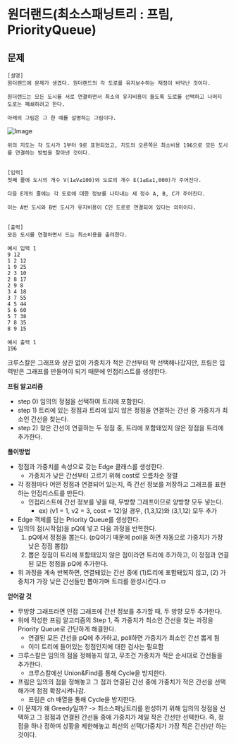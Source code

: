 # 원더랜드(최소스패닝트리 : 프림, PriorityQueue)

## 문제

```
[설명]
원더랜드에 문제가 생겼다. 원더랜드의 각 도로를 유지보수하는 재정이 바닥난 것이다.

원더랜드는 모든 도시를 서로 연결하면서 최소의 유지비용이 들도록 도로를 선택하고 나머지 도로는 폐쇄하려고 한다.

아래의 그림은 그 한 예를 설명하는 그림이다.
```
![Image](https://cote.inflearn.com/public/upload/7d06ee1336.jpg)
```
위의 지도는 각 도시가 1부터 9로 표현되었고, 지도의 오른쪽은 최소비용 196으로 모든 도시를 연결하는 방법을 찾아낸 것이다.


[입력]
첫째 줄에 도시의 개수 V(1≤V≤100)와 도로의 개수 E(1≤E≤1,000)가 주어진다.

다음 E개의 줄에는 각 도로에 대한 정보를 나타내는 세 정수 A, B, C가 주어진다.

이는 A번 도시와 B번 도시가 유지비용이 C인 도로로 연결되어 있다는 의미이다.


[출력]
모든 도시를 연결하면서 드는 최소비용을 출려한다.
```
```
예시 입력 1 
9 12
1 2 12
1 9 25
2 3 10
2 8 17
2 9 8
3 4 18
3 7 55
4 5 44
5 6 60
5 7 38
7 8 35
8 9 15

예시 출력 1
196
```

크루스칼은 그래프와 상관 없이 가중치가 적은 간선부터 막 선택해나갔지만, 프림은 입력받은 그래프를 만들어야 되기 때문에 인접리스트를 생성한다.

**프림 알고리즘**
- step 0) 임의의 정점을 선택하여 트리에 포함한다.
- step 1) 트리에 있는 정점과 트리에 있지 않은 정점을 연결하는 간선 중 가중치가 최소인 간선을 찾는다.
- step 2) 찾은 간선이 연결하는 두 정점 중, 트리에 포함돼있지 않은 정점을 트리에 추가한다.


**풀이방법**
- 정점과 가중치를 속성으로 갖는 Edge 클래스를 생성한다.
  - 가중치가 낮은 간선부터 고르기 위해 cost로 오름차순 정렬
- 각 정점마다 어떤 정점과 연결되어 있는지, 즉 간선 정보를 저장하고 그래프를 표현하는 인접리스트를 만든다.
   - 인접리스트에 간선 정보를 넣을 때, 무방향 그래프이므로 양방향 모두 넣는다.
      - ex) (v1 = 1, v2 = 3, cost = 12)일 경우, (1,3,12)와 (3,1,12) 모두 추가
- Edge 객체를 담는 Priority Queue를 생성한다.
- 임의의 점(시작점)을 pQ에 넣고 다음 과정을 반복한다.
   1. pQ에서 정점을 뽑는다. (pQ이기 때문에 poll을 하면 자동으로 가중치가 가장 낮은 정점 뽑힘)
   2. 뽑은 정점이 트리에 포함돼있지 않은 점이라면 트리에 추가하고, 이 정점과 연결된 모든 정점을 pQ에 추가한다.
- 위 과정을 계속 반복하면, 연결돼있는 간선 중에 (1)트리에 포함돼있지 않고, (2) 가중치가 가장 낮은 간선들만 뽑아가며 트리를 완성시킨다.ㅁ

**얻어갈 것**
- 무방향 그래프라면 인접 그래프에 간선 정보를 추가할 때, 두 방향 모두 추가한다.
- 위에 작성한 프림 알고리즘의 Step 1, 즉 가중치가 최소인 간선을 찾는 과정을 Priority Queue로 간단하게 해결한다.
   - 연결된 모든 간선을 pQ에 추가하고, poll하면 가중치가 최소인 간선 뽑게 됨
   - 이미 트리에 들어있는 정점인지에 대한 검사는 필요함
- 크루스칼은 임의의 점을 정해놓지 않고, 무조건 가중치가 적은 순서대로 간선들을 추가한다.
  - 크루스칼에선 Union&Find를 통해 Cycle을 방지한다.
- 프림은 임의의 점을 정해놓고 그 점과 연결된 간선 중에 가중치가 적은 간선을 선택해가며 점점 확장시켜나감.
   - 프림은 ch 배열을 통해 Cycle을 방지한다.
- 이 문제가 왜 Greedy일까? -> 최소스패닝트리를 완성하기 위해 임의의 정점을 선택하고 그 정점과 연결된 간선들 중에 가중치가 제일 작은 간선만 선택한다. 즉, 정점을 하나 정하며 상황을 제한해놓고 최선의 선택(가중치가 가장 적은 간선)만 하는 것이다.